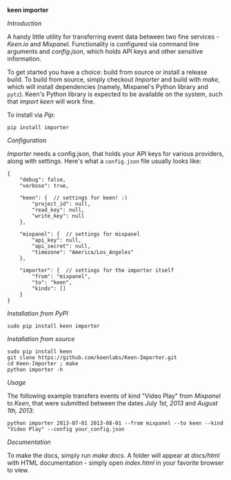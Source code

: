 **keen importer**

*Introduction*

A handy little utility for transferring event data between two
fine services - *Keen.io* and *Mixpanel*. Functionality is configured
via command line arguments and *config.json*, which holds API keys
and other sensitive information.

To get started you have a choice: build from source or install a release build.
To build from source, simply checkout *Importer* and build with *make*,
which will install dependencies (namely, Mixpanel's Python library and `pytz`).
Keen's Python library is expected to be available on the system,
such that *import keen* will work fine.

To install via *Pip*:

	pip install importer


*Configuration*

*Importer* needs a config.json, that holds your API keys for various providers,
along with settings. Here's what a `config.json` file usually looks like:

	{
	    "debug": false,
	    "verbose": true,
	    
	    "keen": {  // settings for keen! :)
	        "project_id": null,
	        "read_key": null,
	        "write_key": null
	    },
	    
	    "mixpanel": {  // settings for mixpanel
	        "api_key": null,
	        "api_secret": null,
	        "timezone": "America/Los_Angeles"
	    },
	    
	    "importer": {  // settings for the importer itself
	        "from": "mixpanel",
	        "to": "keen",
	        "kinds": []
	    }
	}


*Installation from PyPI*

	sudo pip install keen importer


*Installation from source*

	sudo pip install keen
	git clone https://github.com/keenlabs/Keen-Importer.git
	cd Keen-Importer ; make
	python importer -h


*Usage*

The following example transfers events of kind "Video Play" from
*Mixpanel* to *Keen*, that were submitted between the dates
*July 1st, 2013* and *August 1th, 2013*:

	python importer 2013-07-01 2013-08-01 --from mixpanel --to keen --kind "Video Play" --config your_config.json


*Documentation*

To make the docs, simply run *make docs*. A folder will appear
at *docs/html* with HTML documentation - simply open *index.html*
in your favorite browser to view.

